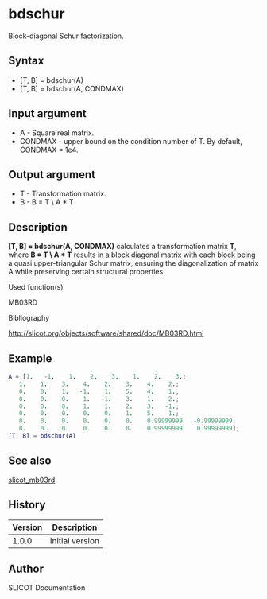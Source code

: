 # bdschur

Block-diagonal Schur factorization.

## Syntax

- [T, B] = bdschur(A)
- [T, B] = bdschur(A, CONDMAX)

## Input argument

- A - Square real matrix.
- CONDMAX - upper bound on the condition number of T. By default, CONDMAX = 1e4.

## Output argument

- T - Transformation matrix.
- B - B = T \ A \* T

## Description

  <p><b>[T, B] = bdschur(A, CONDMAX)</b> calculates a transformation matrix <b>T</b>, where <b>B = T \ A * T</b> results in a block diagonal matrix with each block being a quasi upper-triangular Schur matrix, ensuring the diagonalization of matrix A while preserving certain structural properties.</p>

Used function(s)

MB03RD

Bibliography

http://slicot.org/objects/software/shared/doc/MB03RD.html

## Example

```matlab
A = [1.   -1.    1.    2.    3.    1.    2.    3.;
   1.    1.    3.    4.    2.    3.    4.    2.;
   0.    0.    1.   -1.    1.    5.    4.    1.;
   0.    0.    0.    1.   -1.    3.    1.    2.;
   0.    0.    0.    1.    1.    2.    3.   -1.;
   0.    0.    0.    0.    0.    1.    5.    1.;
   0.    0.    0.    0.    0.    0.    0.99999999   -0.99999999;
   0.    0.    0.    0.    0.    0.    0.99999999    0.99999999];
[T, B] = bdschur(A)
```

## See also

[slicot_mb03rd](../slicot/slicot_mb03rd.md).

## History

| Version | Description     |
| ------- | --------------- |
| 1.0.0   | initial version |

## Author

SLICOT Documentation
